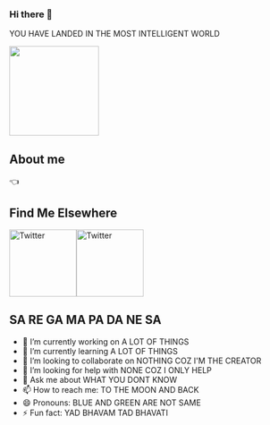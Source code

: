 ### Hi there 👋
YOU HAVE LANDED IN THE MOST INTELLIGENT WORLD

<img src="https://octodex.github.com/images/daftpunktocat-thomas.gif" height="160px" width="160px">

## About me
👈

## Find Me Elsewhere

<a href="https://twitter.com/jayavithesh" target="_blank"><img src="https://cdn2.iconfinder.com/data/icons/social-media-2199/64/social_media_isometric_6-twitter-512.png" height="120px" width="120px" alt="Twitter"></a><a href="https://www.linkedin.com/in/mj-vithesh/" target="_blank"><img src="https://cdn2.iconfinder.com/data/icons/social-media-2199/64/social_media_isometric_14-linkedin-512.png" height="120px" width="120px" alt="Twitter"></a>

## SA RE GA MA PA DA NE SA
- 🔭 I’m currently working on A LOT OF THINGS
- 🌱 I’m currently learning A LOT OF THINGS
- 👯 I’m looking to collaborate on NOTHING COZ I'M THE CREATOR
- 🤔 I’m looking for help with NONE COZ I ONLY HELP
- 💬 Ask me about WHAT YOU DONT KNOW
- 📫 How to reach me: TO THE MOON AND BACK
- 😄 Pronouns: BLUE AND GREEN ARE NOT SAME
- ⚡ Fun fact: YAD BHAVAM TAD BHAVATI


